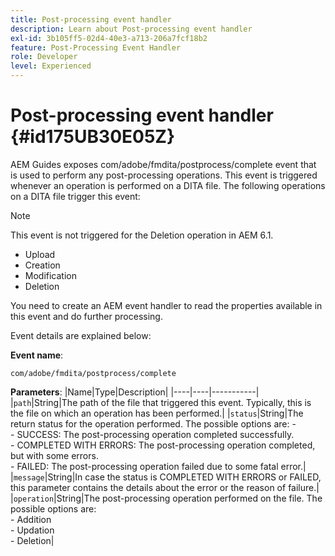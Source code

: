 ```yaml
---
title: Post-processing event handler
description: Learn about Post-processing event handler
exl-id: 3b105ff5-02d4-40e3-a713-206a7fcf18b2
feature: Post-Processing Event Handler
role: Developer
level: Experienced
---
```

# Post-processing event handler {#id175UB30E05Z}

AEM Guides exposes com/adobe/fmdita/postprocess/complete event that is used to perform any post-processing operations. This event is triggered whenever an operation is performed on a DITA file. The following operations on a DITA file trigger this event:

>[!NOTE]
>
> This event is not triggered for the Deletion operation in AEM 6.1.

- Upload
- Creation
- Modification
- Deletion

You need to create an AEM event handler to read the properties available in this event and do further processing.

Event details are explained below:

**Event name**:

```
com/adobe/fmdita/postprocess/complete 
```

**Parameters**:
|Name|Type|Description|
|----|----|-----------|
|`path`|String|The path of the file that triggered this event. Typically, this is the file on which an operation has been performed.|
|`status`|String|The return status for the operation performed. The possible options are: - <br>- SUCCESS: The post-processing operation completed successfully. <br>- COMPLETED WITH ERRORS: The post-processing operation completed, but with some errors. <br>- FAILED: The post-processing operation failed due to some fatal error.|
|`message`|String|In case the status is COMPLETED WITH ERRORS or FAILED, this parameter contains the details about the error or the reason of failure.|
|`operation`|String|The post-processing operation performed on the file. The possible options are:<br>- Addition <br>- Updation <br>- Deletion|
